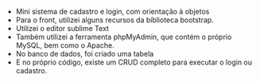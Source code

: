 - Mini sistema de cadastro e login, com orientação à objetos
- Para o front, utilizei alguns recursos da bíblioteca bootstrap.
- Utilizei o editor sublime Text
- Também utilizei a ferramenta phpMyAdmin, que contém o próprio MySQL, bem como o Apache.
- No banco de dados, foi criado uma tabela
- E no próprio código, existe um CRUD completo para executar o login ou cadastro.
